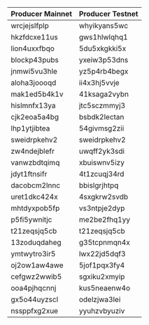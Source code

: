 |Producer Mainnet|Producer Testnet|
|---|---|
|wrcjejslfplp|whyikyans5wc|
|hkzfdcxe11us|gws1hlwlqhq1|
|lion4uxxfbqo|5du5xkgkki5x|
|blockp43pubs|yxeiw3p53dns|
|jnmwi5vu3hle|yz5p4rb4begx|
|aloha3joooqd|ii4x3hj5vvje|
|mak1ed5b4k1v|41ksaga2vybn|
|hislmnfx13ya|jtc5sczmmyj3|
|cjk2eoa5a4bg|bsbdk2lectan|
|lhp1ytjibtea|54givmsg2zii|
|sweidrpkehv2|sweidrpkehv2|
|zw4ndejblefr|uwqff2yk3sdi|
|vanwzbdtqimq|xbuiswnv5izy|
|jdyt1ftnsifr|4t1zcuqj34rd|
|dacobcm2lnnc|bbislgrjhtpq|
|uret1dkc424x|4sxgkrw2svdb|
|mhtdyxpob5fp|vs3ntpje2dyp|
|p5fi5ywnitjc|me2be2fhq1yy|
|t21zeqsjq5cb|t21zeqsjq5cb|
|13zoduqdaheg|g35tcpnmqn4x|
|ymtwytro3ir5|lwx22jd5dqf3|
|oj2ow1aw4awe|5jof1pqx3fy4|
|cefgwz2wwib5|sgxiku2xmyip|
|ooa4pjhqcnnj|kus5neaenw4o|
|gx5o44uyzscl|odelzjwa3lei|
|nssppfxg2xue|yyuhzvbyuziv|